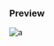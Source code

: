 ### Preview
![a](https://github.com/Eazvy/UILibs/blob/main/Librarys/Infinitive/Screenshot%202023-03-01%20163335.png?raw=true)
